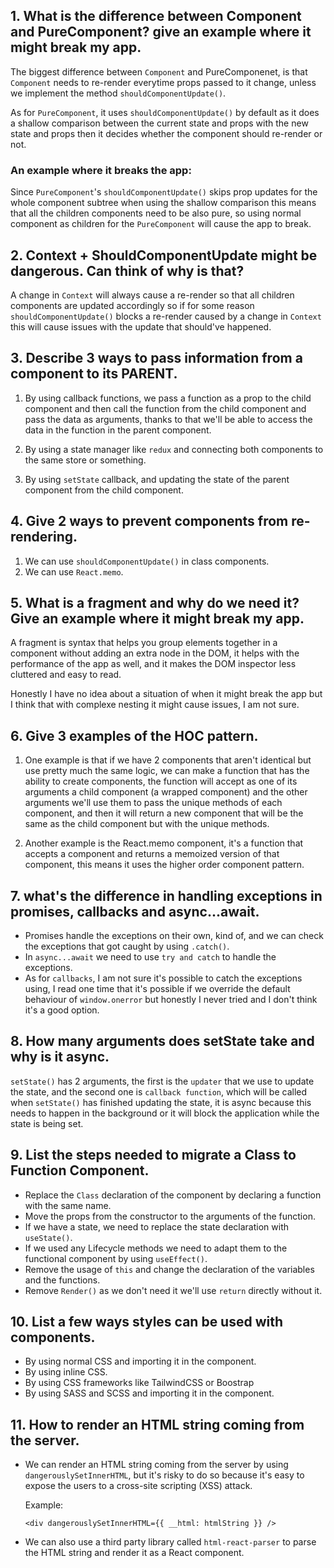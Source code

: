 ## 1. What is the difference between Component and PureComponent? give an example where it might break my app.

The biggest difference between `Component` and PureComponenet, is that `Component` needs to re-render everytime props passed to it change, unless we implement the method `shouldComponentUpdate()`.

As for `PureComponent`, it uses `shouldComponentUpdate()` by default as it does a shallow comparison between the current state and props with the new state and props then it decides whether the component should re-render or not.

### An example where it breaks the app:

Since `PureComponent`'s `shouldComponentUpdate()` skips prop updates for the whole component subtree when using the shallow comparison this means that all the children components need to be also pure, so using normal component as children for the `PureComponent` will cause the app to break.

## 2. Context + ShouldComponentUpdate might be dangerous. Can think of why is that?

A change in `Context` will always cause a re-render so that all children components are updated accordingly so if for some reason `shouldComponentUpdate()` blocks a re-render caused by a change in `Context` this will cause issues with the update that should've happened.

## 3. Describe 3 ways to pass information from a component to its PARENT.

1. By using callback functions, we pass a function as a prop to the child component and then call the function from the child component and pass the data as arguments, thanks to that we'll be able to access the data in the function in the parent component.

2. By using a state manager like `redux` and connecting both components to the same store or something.

3. By using `setState` callback, and updating the state of the parent component from the child component.

## 4. Give 2 ways to prevent components from re-rendering.

1. We can use `shouldComponentUpdate()` in class components.
2. We can use `React.memo`.

## 5. What is a fragment and why do we need it? Give an example where it might break my app.

A fragment is syntax that helps you group elements together in a component without adding an extra node in the DOM, it helps with the performance of the app as well, and it makes the DOM inspector less cluttered and easy to read.

Honestly I have no idea about a situation of when it might break the app but I think that with complexe nesting it might cause issues, I am not sure.

## 6. Give 3 examples of the HOC pattern.

1. One example is that if we have 2 components that aren't identical but use pretty much the same logic, we can make a function that has the ability to create components, the function will accept as one of its arguments a child component (a wrapped component) and the other arguments we'll use them to pass the unique methods of each component, and then it will return a new component that will be the same as the child component but with the unique methods.

2. Another example is the React.memo component, it's a function that accepts a component and returns a memoized version of that component, this means it uses the higher order component pattern.

## 7. what's the difference in handling exceptions in promises, callbacks and async...await.

- Promises handle the exceptions on their own, kind of, and we can check the exceptions that got caught by using `.catch()`.
- In `async...await` we need to use `try and catch` to handle the exceptions.
- As for `callbacks`, I am not sure it's possible to catch the exceptions using, I read one time that it's possible if we override the default behaviour of `window.onerror` but honestly I never tried and I don't think it's a good option.

## 8. How many arguments does setState take and why is it async.

`setState()` has 2 arguments, the first is the `updater` that we use to update the state, and the second one is `callback function`, which will be called when `setState()` has finished updating the state, it is async because this needs to happen in the background or it will block the application while the state is being set.

## 9. List the steps needed to migrate a Class to Function Component.

- Replace the `Class` declaration of the component by declaring a function with the same name.
- Move the props from the constructor to the arguments of the function.
- If we have a state, we need to replace the state declaration with `useState()`.
- If we used any Lifecycle methods we need to adapt them to the functional component by using `useEffect()`.
- Remove the usage of `this` and change the declaration of the variables and the functions.
- Remove `Render()` as we don't need it we'll use `return` directly without it.

## 10. List a few ways styles can be used with components.

- By using normal CSS and importing it in the component.
- By using inline CSS.
- By using CSS frameworks like TailwindCSS or Boostrap
- By using SASS and SCSS and importing it in the component.

## 11. How to render an HTML string coming from the server.

- We can render an HTML string coming from the server by using `dangerouslySetInnerHTML`, but it's risky to do so because it's easy to expose the users to a cross-site scripting (XSS) attack.

  Example:

  ```
  <div dangerouslySetInnerHTML={{ __html: htmlString }} />
  ```

- We can also use a third party library called `html-react-parser` to parse the HTML string and render it as a React component.
